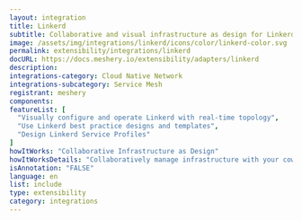 ```yaml
---
layout: integration
title: Linkerd
subtitle: Collaborative and visual infrastructure as design for Linkerd
image: /assets/img/integrations/linkerd/icons/color/linkerd-color.svg
permalink: extensibility/integrations/linkerd
docURL: https://docs.meshery.io/extensibility/adapters/linkerd
description: 
integrations-category: Cloud Native Network
integrations-subcategory: Service Mesh
registrant: meshery
components: 
featureList: [
  "Visually configure and operate Linkerd with real-time topology",
  "Use Linkerd best practice designs and templates",
  "Design Linkerd Service Profiles"
]
howItWorks: "Collaborative Infrastructure as Design"
howItWorksDetails: "Collaboratively manage infrastructure with your coworkers synchronously sharing the same designs."
isAnnotation: "FALSE"
language: en
list: include
type: extensibility
category: integrations
---
```

